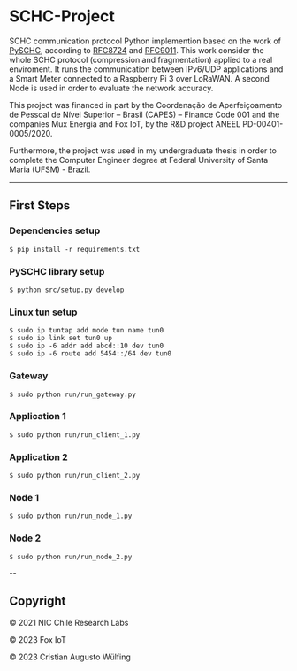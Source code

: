 # SCHC-Project

SCHC communication protocol Python implemention based on the work of [PySCHC](https://github.com/niclabs/PySCHC), according to [RFC8724](https://datatracker.ietf.org/doc/html/rfc8724) and [RFC9011](https://datatracker.ietf.org/doc/html/rfc9011). This work consider the whole SCHC protocol (compression and fragmentation) applied to a real enviroment. It runs the communication between IPv6/UDP applications and a Smart Meter connected to a Raspberry Pi 3 over LoRaWAN. A second Node is used in order to evaluate the network accuracy.

This project was financed in part by the Coordenação de Aperfeiçoamento de Pessoal de Nível Superior – Brasil (CAPES) – Finance Code 001 and the companies Mux Energia and Fox IoT, by the R&D project ANEEL PD-00401-0005/2020.

Furthermore, the project was used in my undergraduate thesis in order to complete the Computer Engineer degree at Federal University of Santa Maria (UFSM) - Brazil.

---

## First Steps

### Dependencies setup

    $ pip install -r requirements.txt

### PySCHC library setup

    $ python src/setup.py develop 

### Linux tun setup

    $ sudo ip tuntap add mode tun name tun0
    $ sudo ip link set tun0 up
    $ sudo ip -6 addr add abcd::10 dev tun0
    $ sudo ip -6 route add 5454::/64 dev tun0

### Gateway

    $ sudo python run/run_gateway.py

### Application 1

    $ sudo python run/run_client_1.py

### Application 2

    $ sudo python run/run_client_2.py

### Node 1

    $ sudo python run/run_node_1.py

### Node 2

    $ sudo python run/run_node_2.py

--


## Copyright

&copy; 2021 NIC Chile Research Labs

&copy; 2023 Fox IoT

&copy; 2023 Cristian Augusto Wülfing